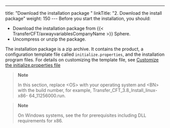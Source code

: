 ---
title: "Download the installation package "
linkTitle: "2. Download the install package"
weight: 150
--- Before you start the installation, you should:

- Download the installation package from {{< TransferCFT/axwayvariablesCompanyName >}} Sphere.
- Uncompress or unzip the package.

The installation package is a zip archive. It contains the product, a configuration template file called `initialize.properties`, and the installation program files. For details on customizing the template file, see [Customize the initialize.properties file](../../../unix_install_start_here/before_you_start_unix/new_install_ux)

> **Note**
>
> In this section, replace &lt;OS> with your operating system and &lt;BN> with the build number, for example, Transfer_CFT_3.8_Install_linux- x86- 64_11256000.run.

> **Note**
>
> On Windows systems, see the for prerequisites including DLL requirements for x86.
